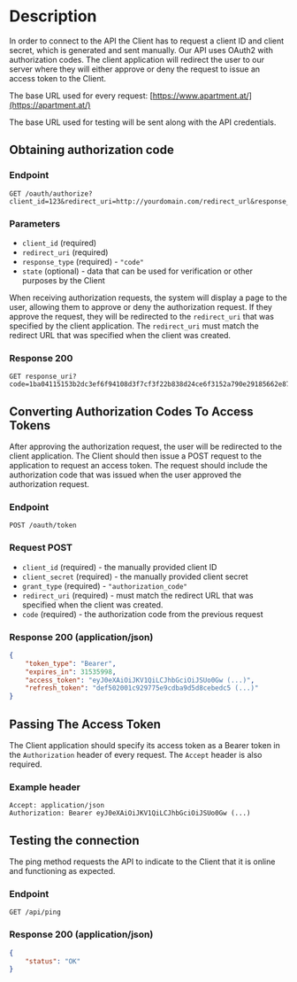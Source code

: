 # Description

In order to connect to the API the Client has to request a client ID and client secret, which is generated and 
sent manually. Our API uses OAuth2 with authorization codes. 
The client application will redirect the user to our server where they will either approve or
 deny the request to issue an access token to the Client.

The base URL used for every request: [https://www.apartment.at/](https://apartment.at/)

The base URL used for testing will be sent along with the API credentials.

## Obtaining authorization code

### Endpoint
```
GET /oauth/authorize?client_id=123&redirect_uri=http://yourdomain.com/redirect_url&response_type=code
```

### Parameters
- `client_id` (required)
- `redirect_uri` (required)
- `response_type` (required) - `"code"`
- `state` (optional) - data that can be used for verification or other purposes by the Client

When receiving authorization requests, the system will display a page to the user, allowing 
them to approve or deny the authorization request. If they approve the request, they will be 
redirected to the `redirect_uri` that was specified by the client application. 
The `redirect_uri` must match the redirect URL that was specified when the client was created.

### Response 200
```
GET response_uri?code=1ba04115153b2dc3ef6f94108d3f7cf3f22b838d24ce6f3152a790e29185662e871ba33d32e847d2
```

## Converting Authorization Codes To Access Tokens

After approving the authorization request, the user will be redirected to the client 
application. The Client should then issue a POST request to the application to request an 
access token. The request should include the authorization code that was issued when the user 
approved the authorization request. 

### Endpoint
```
POST /oauth/token
```

### Request POST
- `client_id` (required) -  the manually provided client ID
- `client_secret` (required) - the manually provided client secret
- `grant_type` (required) - `"authorization_code"`
- `redirect_uri` (required) - must match the redirect URL that was specified when the client was created.
- `code` (required) - the authorization code from the previous request

### Response 200 (application/json)
```json
{
    "token_type": "Bearer",
    "expires_in": 31535998,
    "access_token": "eyJ0eXAiOiJKV1QiLCJhbGciOiJSUo0Gw (...)",
    "refresh_token": "def502001c929775e9cdba9d5d8cebedc5 (...)"
}
```

## Passing The Access Token

The Client application should specify its access token as a Bearer token in the `Authorization` 
header of every request. The `Accept` header is also required.

### Example header
```
Accept: application/json
Authorization: Bearer eyJ0eXAiOiJKV1QiLCJhbGciOiJSUo0Gw (...)
```

## Testing the connection

The ping method requests the API to indicate to the Client that it is online and functioning as expected.

### Endpoint
```
GET /api/ping
```

### Response 200 (application/json)
```json
{
    "status": "OK"
}
```